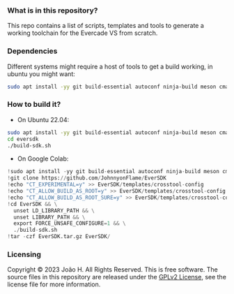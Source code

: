 ### What is in this repository?

This repo contains a list of scripts, templates and tools to generate a working toolchain for the Evercade VS from scratch.

### Dependencies

Different systems might require a host of tools to get a build working, in ubuntu you might want:

```bash
sudo apt install -yy git build-essential autoconf ninja-build meson cmake bison flex gawk gettext g++ help2man libncurses-dev libtool-bin texinfo unzip libffi-dev libexpat-dev patchelf gperf intltool golang
```

### How to build it?

- On Ubuntu 22.04:
```bash
sudo apt install -yy git build-essential autoconf ninja-build meson cmake bison flex gawk gettext g++ help2man libncurses-dev libtool-bin texinfo unzip libffi-dev libexpat-dev patchelf gperf intltool golang
cd eversdk
./build-sdk.sh
```

- On Google Colab:
```py
!sudo apt install -yy git build-essential autoconf ninja-build meson cmake bison flex gawk gettext g++ help2man libncurses-dev libtool-bin texinfo unzip libffi-dev libexpat-dev patchelf gperf intltool golang
!git clone https://github.com/JohnnyonFlame/EverSDK
!echo "CT_EXPERIMENTAL=y" >> EverSDK/templates/crosstool-config
!echo "CT_ALLOW_BUILD_AS_ROOT=y" >> EverSDK/templates/crosstool-config
!echo "CT_ALLOW_BUILD_AS_ROOT_SURE=y" >> EverSDK/templates/crosstool-config
!cd EverSDK && \
  unset LD_LIBRARY_PATH && \
  unset LIBRARY_PATH && \
  export FORCE_UNSAFE_CONFIGURE=1 && \
  ./build-sdk.sh
!tar -czf EverSDK.tar.gz EverSDK/
```

### Licensing
Copyright © 2023 João H. All Rights Reserved.
This is free software. The source files in this repository are released under the [GPLv2 License](LICENSE.md), see the license file for more information.

